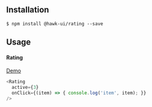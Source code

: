 ## Installation
`$ npm install @hawk-ui/rating --save`


## Usage


#### Rating
[Demo]()
```js
<Rating
  active={3}
  onClick={(item) => { console.log('item', item); }}
/>
```
